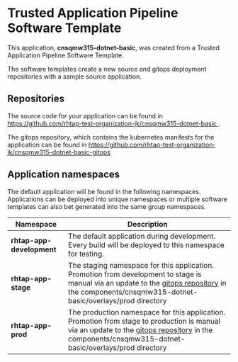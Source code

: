 # Trusted Application Pipeline Software Template

This application, **cnsqmw315-dotnet-basic**, was created from a Trusted Application Pipeline Software Template.

The software templates create a new source and gitops deployment repositories with a sample source application. 

## Repositories

The source code for your application can be found in [https://github.com/rhtap-test-organization-jk/cnsqmw315-dotnet-basic ](https://github.com/rhtap-test-organization-jk/cnsqmw315-dotnet-basic ).
 
The gitops repository, which contains the kubernetes manifests for the application can be found in 
[https://github.com/rhtap-test-organization-jk/cnsqmw315-dotnet-basic-gitops ](https://github.com/rhtap-test-organization-jk/cnsqmw315-dotnet-basic-gitops ) 

## Application namespaces 

The default application will be found in the following namespaces. Applications can be deployed into unique namespaces or multiple software templates can also bet generated into the same group namespaces.  

|  Namespace   |  Description   |  
| -------- | -------- |   
| **rhtap-app-development** | The default application during development. Every build will be deployed to this namespace for testing. | 
| **rhtap-app-stage** | The staging namespace for this application. Promotion from development to stage is manual via an update to the [gitops repository](https://github.com/rhtap-test-organization-jk/cnsqmw315-dotnet-basic-gitops ) in the components/cnsqmw315-dotnet-basic/overlays/prod directory |  
| **rhtap-app-prod** | The production namespace for this application. Promotion from stage to production is manual via an update to the [gitops repository](https://github.com/rhtap-test-organization-jk/cnsqmw315-dotnet-basic-gitops ) in the components/cnsqmw315-dotnet-basic/overlays/prod directory | 